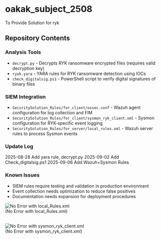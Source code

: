 # oakak_subject_2508
To Provide Solution for ryk

## Repository Contents

### Analysis Tools
- `decrypt.py` - Decrypts RYK ransomware encrypted files (requires valid decryption key)
- `ryuk.yara` - YARA rules for RYK ransomware detection using IOCs
- `check_digitalsig.ps1` - PowerShell script to verify digital signatures of binary files

### SIEM Integration
- `SecuritySolution_Rules/for_client/ossec.conf` - Wazuh agent configuration for log collection and FIM
- `SecuritySolution_Rules/for_client/sysmon_ryk_client.xml` - Sysmon configuration for RYK-specific event logging  
- `SecuritySolution_Rules/for_server/local_rules.xml` - Wazuh server rules to process Sysmon events

### Update Log

2025-08-28 Add yara rule, decrypt.py
2025-09-02 Add Check_digitalsig.ps1
2025-09-06 Add Wazuh+Sysmon Rules

### Known Issues
- SIEM rules require testing and validation in production environment
- Event collection needs optimization to reduce false positives
- Documentation needs expansion for deployment procedures

![No Error with local_Rules.xml](https://github.com/user-attachments/assets/d9c70d50-6a94-4225-9a6a-bc2760a31747)  <br />
(No Error with local_Rules.xml)  <br /><br />

![No Error with sysmon_ryk_client.xml](https://github.com/user-attachments/assets/20a3f861-3d10-4694-b59b-caac854c27ae)  <br />
(No Error with sysmon_ryk_client.xml)  <br /><br />
